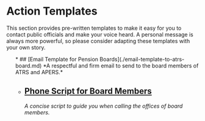 # Action Templates

This section provides pre-written templates to make it easy for you to contact public officials and make your voice heard. A personal message is always more powerful, so please consider adapting these templates with your own story.

<ul class="action-templates-list">
* ## [Email Template for Pension Boards](./email-template-to-atrs-board.md)
  *A respectful and firm email to send to the board members of ATRS and APERS.*

* ## [Phone Script for Board Members](./phone-script-for-board-members.md)
  *A concise script to guide you when calling the offices of board members.*
</ul>
